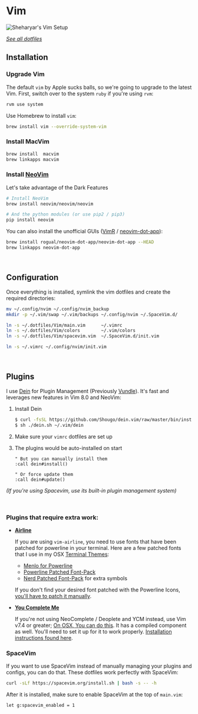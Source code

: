 Vim
===

![Sheharyar's Vim Setup](http://i.imgur.com/kv6O42J.jpg)

[_See all dotfiles_](https://github.com/sheharyarn/dotfiles)


## Installation

### Upgrade Vim

The default `vim` by Apple sucks balls, so we're going to upgrade to the latest Vim.
First, switch over to the system `ruby` if you're using `rvm`:

```bash
rvm use system
```

Use Homebrew to install `vim`:

```bash
brew install vim --override-system-vim
```

### Install MacVim

```bash
brew install  macvim
brew linkapps macvim
```

### Install [NeoVim](http://neovim.io/)

Let's take advantage of the Dark Features

```bash
# Install NeoVim
brew install neovim/neovim/neovim

# And the python modules (or use pip2 / pip3)
pip install neovim
```

You can also install the unofficial GUIs ([VimR](https://github.com/qvacua/vimr) /
[neovim-dot-app](https://github.com/rogual/neovim-dot-app)):

```bash
brew install rogual/neovim-dot-app/neovim-dot-app --HEAD
brew linkapps neovim-dot-app
```

<br>


## Configuration

Once everything is installed, symlink the vim dotfiles and create the required directories:

```bash
mv ~/.config/nvim ~/.config/nvim_backup
mkdir -p ~/.vim/swap ~/.vim/backups ~/.config/nvim ~/.SpaceVim.d/

ln -s ~/.dotfiles/Vim/main.vim      ~/.vimrc
ln -s ~/.dotfiles/Vim/colors        ~/.vim/colors
ln -s ~/.dotfiles/Vim/spacevim.vim  ~/.SpaceVim.d/init.vim

ln -s ~/.vimrc ~/.config/nvim/init.vim
```

<br>


## Plugins

I use [Dein](https://github.com/Shougo/dein.vim) for Plugin Management (Previously
[Vundle](https://github.com/gmarik/Vundle.vim)). It's fast and leverages new features
in Vim 8.0 and NeoVim:

1. Install Dein

    ```bash
    $ curl -fsSL https://github.com/Shougo/dein.vim/raw/master/bin/installer.sh > dein.sh
    $ sh ./dein.sh ~/.vim/dein
    ```

2. Make sure your `vimrc` dotfiles are set up

3. The plugins would be auto-installed on start

    ```vim
    " But you can manually install them
    :call dein#install()

    " Or force update them
    :call dein#update()
    ```

_(If you're using Spacevim, use its built-in plugin management system)_

<br>


### Plugins that require extra work:

 - [**Airline**](https://github.com/bling/vim-airline/)

    If you are using `vim-airline`, you need to use fonts that have been patched for
    powerline in your terminal. Here are a few patched fonts that I use in my OSX
    [Terminal Themes](https://github.com/sheharyarn/dotfiles/tree/master/OSX/Terminal):

      - [Menlo for Powerline](https://github.com/abertsch/Menlo-for-Powerline)
      - [Powerline Patched Font-Pack](https://github.com/powerline/fonts/)
      - [Nerd Patched Font-Pack](https://github.com/ryanoasis/nerd-fonts) for extra symbols

    If you don't find your desired font patched with the Powerline Icons,
    [you'll have to patch it manually](https://github.com/Lokaltog/vim-powerline/tree/develop/fontpatcher).

 - [**You Complete Me**](https://github.com/Valloric/YouCompleteMe)

    If you're not using NeoComplete / Deoplete and YCM instead, use Vim v7.4 or greater;
    [On OSX, You can do this](http://stackoverflow.com/a/14511970/1533054).
    It has a compiled component as well. You'll need to set it up for it to work properly.
    [Installation instructions found here](http://valloric.github.io/YouCompleteMe/).


### SpaceVim

If you want to use SpaceVim instead of manually managing your plugins and configs, you can do that.
These dotfiles work perfectly with SpaceVim:

```bash
curl -sLf https://spacevim.org/install.sh | bash -s -- -h
```

After it is installed, make sure to enable SpaceVim at the top of `main.vim`:

```vim
let g:spacevim_enabled = 1
```

